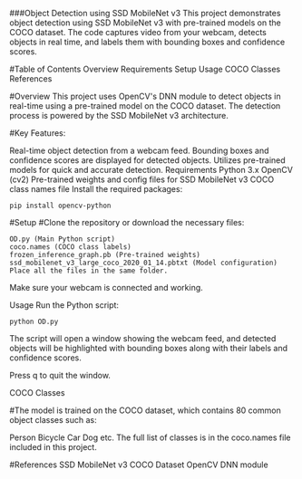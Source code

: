 ###Object Detection using SSD MobileNet v3
This project demonstrates object detection using SSD MobileNet v3 with pre-trained models on the COCO dataset. The code captures video from your webcam, detects objects in real time, and labels them with bounding boxes and confidence scores.

#Table of Contents
Overview
Requirements
Setup
Usage
COCO Classes
References

#Overview
This project uses OpenCV's DNN module to detect objects in real-time using a pre-trained model on the COCO dataset. The detection process is powered by the SSD MobileNet v3 architecture.

#Key Features:

Real-time object detection from a webcam feed.
Bounding boxes and confidence scores are displayed for detected objects.
Utilizes pre-trained models for quick and accurate detection.
Requirements
Python 3.x
OpenCV (cv2)
Pre-trained weights and config files for SSD MobileNet v3
COCO class names file
Install the required packages:
```
pip install opencv-python
```


#Setup
#Clone the repository or download the necessary files:
```
OD.py (Main Python script)
coco.names (COCO class labels)
frozen_inference_graph.pb (Pre-trained weights)
ssd_mobilenet_v3_large_coco_2020_01_14.pbtxt (Model configuration)
Place all the files in the same folder.
```
Make sure your webcam is connected and working.

Usage
Run the Python script:
```
python OD.py
```
The script will open a window showing the webcam feed, and detected objects will be highlighted with bounding boxes along with their labels and confidence scores.

Press q to quit the window.

COCO Classes

#The model is trained on the COCO dataset, which contains 80 common object classes such as:

Person
Bicycle
Car
Dog
etc.
The full list of classes is in the coco.names file included in this project.

#References
SSD MobileNet v3
COCO Dataset
OpenCV DNN module
